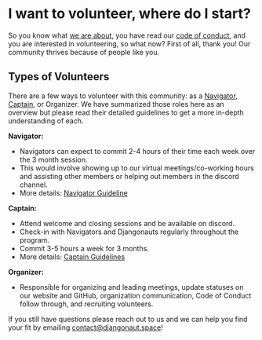# I want to volunteer, where do I start?

So you know what [we are about](https://github.com/djangonaut-space/pilot-program/blob/main/README.md), you have read our [code of conduct](https://github.com/djangonaut-space/pilot-program/blob/main/CODE_OF_CONDUCT.md), and you are interested in volunteering, so what now? First of all, thank you! Our community thrives because of people like you.

## Types of Volunteers
There are a few ways to volunteer with this community: as a [Navigator](https://github.com/djangonaut-space/pilot-program/blob/main/navigators.md), [Captain](https://github.com/djangonaut-space/pilot-program/blob/main/captains.md), or Organizer. We have summarized those roles here as an overview but please read their detailed guidelines to get a more in-depth understanding of each. 

**Navigator:**
- Navigators can expect to commit 2-4 hours of their time each week over the 3 month session. 
- This would involve showing up to our virtual meetings/co-working hours and assisting other members or helping out members in the discord channel. 
- More details: [Navigator Guideline](https://github.com/djangonaut-space/pilot-program/blob/main/navigators.md)


**Captain:**
- Attend welcome and closing sessions and be available on discord.
- Check-in with Navigators and Djangonauts regularly throughout the program. 
- Commit 3-5 hours a week for 3 months. 
- More details: [Captain Guidelines](https://github.com/djangonaut-space/pilot-program/blob/main/captains.md)

**Organizer:**
- Responsible for organizing and leading meetings, update statuses on our website and GitHub, organization communication, Code of Conduct follow through, and recruiting volunteers.


If you still have questions please reach out to us and we can help you find your fit by emailing contact@djangonaut.space! 


